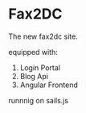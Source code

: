 # Fax2DC #

The new fax2dc site.

equipped with:

1. Login Portal
2. Blog Api
3. Angular Frontend

runnnig on sails.js